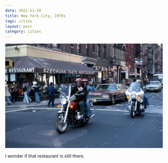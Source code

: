 ```yaml
---
date: 2021-11-29
title: New York City, 1970s
tags: cities
layout: post
category: cities
---
```


![nyc13](https://raw.githubusercontent.com/muneer78/muneer78.github.io/master/images/nyc13.jpeg)

I wonder if that restaurant is still there.